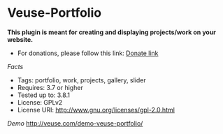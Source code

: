 Veuse-Portfolio
===============

<b>This plugin is meant for creating and displaying projects/work on your website.</b>

- For donations, please follow this link: <a href="https://www.paypal.com/cgi-bin/webscr?cmd=_donations&business=andreas%2ewilthil%40gmail%2ecom&lc=NO&item_name=Veuse&no_note=0&cn=Add%20special%20instructions%20to%20the%20seller%3a&no_shipping=1&currency_code=NOK&bn=PP%2dDonationsBF%3abtn_donateCC_LG%2egif%3aNonHosted"> Donate link</a>

*Facts*
- Tags: portfolio, work, projects, gallery, slider
- Requires: 3.7 or higher
- Tested up to: 3.8.1
- License: GPLv2
- License URI: <h href="http://www.gnu.org/licenses/gpl-2.0.html">http://www.gnu.org/licenses/gpl-2.0.html</a>

*Demo*
http://veuse.com/demo-veuse-portfolio/


